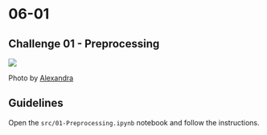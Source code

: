# 06-01

## Challenge 01 - Preprocessing

![](https://images.unsplash.com/photo-1523903716430-8b05cc1ce968?ixlib=rb-1.2.1&ixid=eyJhcHBfaWQiOjEyMDd9&auto=format&fit=crop&w=967&q=80)

Photo by [Alexandra](https://unsplash.com/photos/JYBBcCbRaFc)

## Guidelines

Open the `src/01-Preprocessing.ipynb` notebook and follow the instructions.